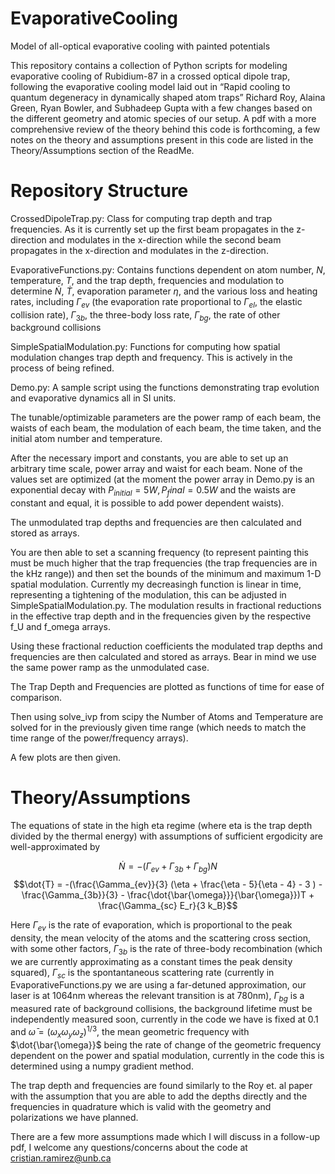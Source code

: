 # EvaporativeCooling

Model of all-optical evaporative cooling with painted potentials

This repository contains a collection of Python scripts for modeling evaporative cooling of Rubidium-87 in a crossed optical dipole trap, following the evaporative cooling model laid out in “Rapid cooling to quantum degeneracy in dynamically shaped atom traps” Richard Roy, Alaina Green, Ryan Bowler, and Subhadeep Gupta with a few changes based on the different geometry and atomic species of our setup. A pdf with a more comprehensive review of the theory behind this code is forthcoming, a few notes on the theory and assumptions present in this code are listed in the Theory/Assumptions section of the ReadMe. 

# Repository Structure

CrossedDipoleTrap.py: Class for computing trap depth and trap frequencies. As it is currently set up the first beam propagates in the z-direction and modulates in the x-direction while the second beam propagates in the x-direction and modulates in the z-direction. 

EvaporativeFunctions.py: Contains functions dependent on atom number, $N$, temperature, $T$, and the trap depth, frequencies and modulation to determine  $\dot{N}$, $\dot{T}$, evaporation parameter $\eta$, and the various loss and heating rates, including $\Gamma_{ev}$ (the evaporation rate proportional to $\Gamma_{el}$, the elastic collision rate), $\Gamma_{3b}$, the three-body loss rate, $\Gamma_{bg}$, the rate of other background collisions

SimpleSpatialModulation.py: Functions for computing how spatial modulation changes trap depth and frequency. This is actively in the process of being refined. 

Demo.py: A sample script using the functions demonstrating trap evolution and evaporative dynamics all in SI units. 

The tunable/optimizable parameters are the power ramp of each beam, the waists of each beam, the modulation of each beam, the time taken, and the initial atom number and temperature.

After the necessary import and constants, you are able to set up an arbitrary time scale, power array and waist for each beam. None of the values set are optimized (at the moment the power array in Demo.py is an exponential decay with $P_{initial } = 5 W, P_final = 0.5W$ and the waists are constant and equal, it is possible to add power dependent waists). 

The unmodulated trap depths and frequencies are then calculated and stored as arrays.

You are then able to set a scanning frequency (to represent painting this must be much higher that the trap frequencies (the trap frequencies are in the kHz range)) and then set the bounds of the minimum and maximum 1-D spatial modulation. Currently my decreasingh function is linear in time, representing a tightening of the modulation, this can be adjusted in SimpleSpatialModulation.py. The modulation results in fractional reductions in the effective trap depth and in the frequencies given by the respective f_U and f_omega arrays.

Using these fractional reduction coefficients the modulated trap depths and frequencies are then calculated and stored as arrays. Bear in mind we use the same power ramp as the unmodulated case.

The Trap Depth and Frequencies are plotted as functions of time for ease of comparison.

Then using solve_ivp from scipy the Number of Atoms and Temperature are solved for in the previously given time range (which needs to match the time range of the power/frequency arrays). 

A few plots are then given.

# Theory/Assumptions

The equations of state in the high eta regime (where eta is the trap depth divided by the thermal energy) with assumptions of sufficient ergodicity are well-approximated by

$$\dot{N} = -(\Gamma_{ev} + \Gamma_{3b} + \Gamma_{bg})N$$
$$\dot{T} = -(\frac{\Gamma_{ev}}{3} (\eta + \frac{\eta - 5}{\eta - 4} - 3 ) - \frac{\Gamma_{3b}}{3} - \frac{\dot{\bar{\omega}}}{\bar{\omega}})T + \frac{\Gamma_{sc} E_r}{3 k_B}$$

Here $\Gamma_{ev}$ is the rate of evaporation, which is proportional to the peak density, the mean velocity of the atoms and the scattering cross section, with some other factors, $\Gamma_{3b}$ is the rate of three-body recombination (which we are currently approximating as a constant times the peak density squared), $\Gamma_{sc}$ is the spontantaneous scattering rate (currently in EvaporativeFunctions.py we are using a far-detuned approximation, our laser is at 1064nm whereas the relevant transition is at 780nm), $\Gamma_{bg}$ is a measured rate of background collisions, the background lifetime must be independently measured soon, currently in the code we have is fixed at 0.1 and $\bar{\omega} = (\omega_x \omega_y \omega_z)^{1/3}$, the mean geometric frequency with $\dot{\bar{\omega}}$ being the rate of change of the geometric frequency dependent on the power and spatial modulation, currently in the code this is determined using a numpy gradient method. 

The trap depth and frequencies are found similarly to the Roy et. al paper with the assumption that you are able to add the depths directly and the frequencies in quadrature which is valid with the geometry and polarizations we have planned.

There are a few more assumptions made which I will discuss in a follow-up pdf, I welcome any questions/concerns about the code at cristian.ramirez@unb.ca





